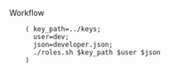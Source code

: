 
Workflow

```
    ( key_path=../keys;
      user=dev;
      json=developer.json;
      ./roles.sh $key_path $user $json
    )
```


